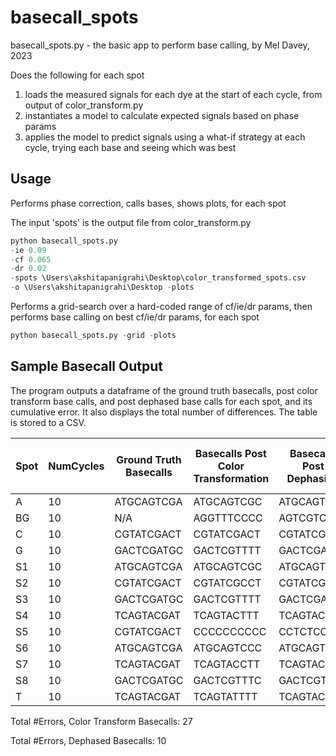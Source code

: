 # basecall_spots

basecall_spots.py - the basic app to perform base calling, by Mel Davey, 2023

Does the following for each spot
1. loads the measured signals for each dye at the start of each cycle, from output of color_transform.py
2. instantiates a model to calculate expected signals based on phase params
3. applies the model to predict signals using a what-if strategy at each cycle, trying each base and seeing which was best

## Usage

Performs phase correction, calls bases, shows plots, for each spot

The input 'spots' is the output file from color_transform.py

```python
python basecall_spots.py 
-ie 0.09 
-cf 0.065 
-dr 0.02 
-spots \Users\akshitapanigrahi\Desktop\color_transformed_spots.csv 
-o \Users\akshitapanigrahi\Desktop -plots
```

Performs a grid-search over a hard-coded range of cf/ie/dr params, then performs base calling on best cf/ie/dr params, for each spot

```python
python basecall_spots.py -grid -plots
```

## Sample Basecall Output

The program outputs a dataframe of the ground truth basecalls, post color transform base calls, and post dephased base calls for each spot, and its cumulative error. It also displays the total number of differences. The table is stored to a CSV.

| Spot | NumCycles | Ground Truth Basecalls | Basecalls Post Color Transformation | Basecalls Post Dephasing | #Differences: Ground Truth vs Color Transform | #Differences: Ground Truth vs Dephased | Cumulative Error |
|------|-----------|-----------------------|-------------------------------------|-------------------------|---------------------------------------------|---------------------------------------|-----------------|
| A    | 10        | ATGCAGTCGA            | ATGCAGTCGC                          | ATGCAGTCGA              | 1                                           | 0                                     | 1.659113        |
| BG   | 10        | N/A                   | AGGTTTCCCC                          | AGTCGTCGTC              | N/A                                         | N/A                                   | 5.252732        |
| C    | 10        | CGTATCGACT            | CGTATCGACT                          | CGTATCGACT              | 0                                           | 0                                     | 1.255084        |
| G    | 10        | GACTCGATGC            | GACTCGTTTT                          | GACTCGATCT              | 3                                           | 2                                     | 1.076973        |
| S1   | 10        | ATGCAGTCGA            | ATGCAGTCGC                          | ATGCAGTCGA              | 1                                           | 0                                     | 1.587409        |
| S2   | 10        | CGTATCGACT            | CGTATCGCCT                          | CGTATCGACT              | 1                                           | 0                                     | 1.415804        |
| S3   | 10        | GACTCGATGC            | GACTCGTTTT                          | GACTCGATCT              | 3                                           | 2                                     | 1.122222        |
| S4   | 10        | TCAGTACGAT            | TCAGTACTTT                          | TCAGTACGAT              | 2                                           | 0                                     | 1.717042        |
| S5   | 10        | CGTATCGACT            | CCCCCCCCCC                          | CCTCTCCACT              | 7                                           | 3                                     | 1.864640        |
| S6   | 10        | ATGCAGTCGA            | ATGCAGTCCC                          | ATGCAGTCGC              | 2                                           | 1                                     | 1.931233        |
| S7   | 10        | TCAGTACGAT            | TCAGTACCTT                          | TCAGTACGTC              | 2                                           | 2                                     | 1.915852        |
| S8   | 10        | GACTCGATGC            | GACTCGTTTC                          | GACTCGTATC              | 2                                           | 3                                     | 1.392970        |
| T    | 10        | TCAGTACGAT            | TCAGTATTTT                          | TCAGTACGAT              | 3                                           | 0                                     | 1.635886        |

Total #Errors, Color Transform Basecalls:  27

Total #Errors, Dephased Basecalls:  10
